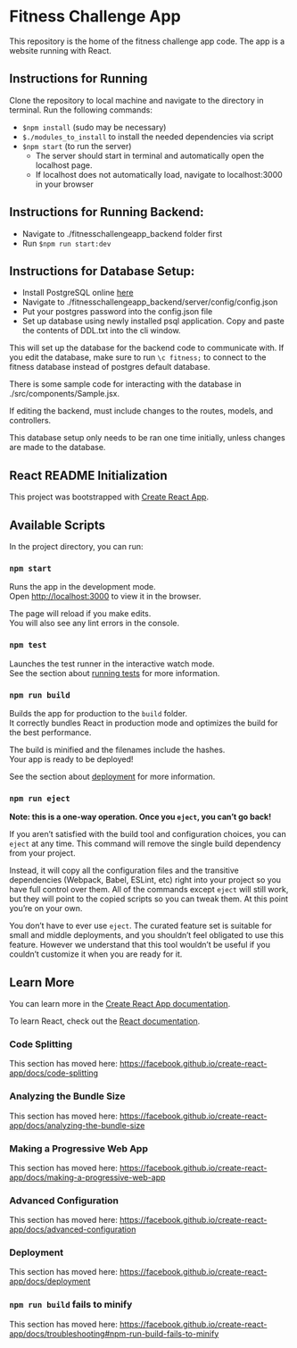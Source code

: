 # Fitness Challenge App
This repository is the home of the fitness challenge app code. The app is a website running with React.

## Instructions for Running
Clone the repository to local machine and navigate to the directory in terminal. Run the following commands:
- `$npm install` (sudo may be necessary)
- `$./modules_to_install` to install the needed dependencies via script
- `$npm start` (to run the server)
	- The server should start in terminal and automatically open the localhost page.
	- If localhost does not automatically load, navigate to localhost:3000 in your browser

## Instructions for Running Backend:
- Navigate to ./fitnesschallengeapp_backend folder first
- Run `$npm run start:dev`

## Instructions for Database Setup:
- Install PostgreSQL online [here](https://www.postgresql.org/download/)
- Navigate to ./fitnesschallengeapp_backend/server/config/config.json
- Put your postgres password into the config.json file
- Set up database using newly installed psql application. Copy and paste the contents of DDL.txt into the cli window.

This will set up the database for the backend code to communicate with.
If you edit the database, make sure to run `\c fitness;` to connect to the fitness database instead of postgres default database.

There is some sample code for interacting with the database in ./src/components/Sample.jsx.

If editing the backend, must include changes to the routes, models, and controllers.

This database setup only needs to be ran one time initially, unless changes are made to the database.

## React README Initialization
This project was bootstrapped with [Create React App](https://github.com/facebook/create-react-app).

## Available Scripts

In the project directory, you can run:

### `npm start`

Runs the app in the development mode.<br>
Open [http://localhost:3000](http://localhost:3000) to view it in the browser.

The page will reload if you make edits.<br>
You will also see any lint errors in the console.

### `npm test`

Launches the test runner in the interactive watch mode.<br>
See the section about [running tests](https://facebook.github.io/create-react-app/docs/running-tests) for more information.

### `npm run build`

Builds the app for production to the `build` folder.<br>
It correctly bundles React in production mode and optimizes the build for the best performance.

The build is minified and the filenames include the hashes.<br>
Your app is ready to be deployed!

See the section about [deployment](https://facebook.github.io/create-react-app/docs/deployment) for more information.

### `npm run eject`

**Note: this is a one-way operation. Once you `eject`, you can’t go back!**

If you aren’t satisfied with the build tool and configuration choices, you can `eject` at any time. This command will remove the single build dependency from your project.

Instead, it will copy all the configuration files and the transitive dependencies (Webpack, Babel, ESLint, etc) right into your project so you have full control over them. All of the commands except `eject` will still work, but they will point to the copied scripts so you can tweak them. At this point you’re on your own.

You don’t have to ever use `eject`. The curated feature set is suitable for small and middle deployments, and you shouldn’t feel obligated to use this feature. However we understand that this tool wouldn’t be useful if you couldn’t customize it when you are ready for it.

## Learn More

You can learn more in the [Create React App documentation](https://facebook.github.io/create-react-app/docs/getting-started).

To learn React, check out the [React documentation](https://reactjs.org/).

### Code Splitting

This section has moved here: https://facebook.github.io/create-react-app/docs/code-splitting

### Analyzing the Bundle Size

This section has moved here: https://facebook.github.io/create-react-app/docs/analyzing-the-bundle-size

### Making a Progressive Web App

This section has moved here: https://facebook.github.io/create-react-app/docs/making-a-progressive-web-app

### Advanced Configuration

This section has moved here: https://facebook.github.io/create-react-app/docs/advanced-configuration

### Deployment

This section has moved here: https://facebook.github.io/create-react-app/docs/deployment

### `npm run build` fails to minify

This section has moved here: https://facebook.github.io/create-react-app/docs/troubleshooting#npm-run-build-fails-to-minify
